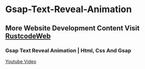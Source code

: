 # Gsap-Text-Reveal-Animation

## More Website Development Content Visit [RustcodeWeb](https://www.rustcodeweb.com/)

### Gsap Text Reveal Animation | Html, Css And Gsap
[Youtube Video](https://youtu.be/nNMS0qxHfpU)
